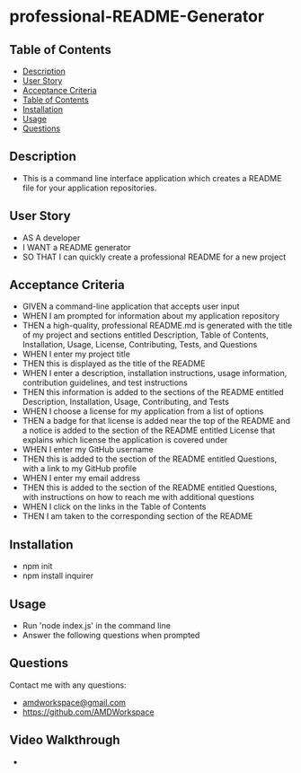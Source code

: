 # professional-README-Generator

## Table of Contents
* [Description](#description)
* [User Story](#userstory)
* [Acceptance Criteria](#acceptancecriteria)
* [Table of Contents](#tableofcontents)
* [Installation](#installation)
* [Usage](#usage)
* [Questions](#questions)

## Description
- This is a command line interface application which creates a README file for your application repositories.

## User Story
- AS A developer
- I WANT a README generator
- SO THAT I can quickly create a professional README for a new project

## Acceptance Criteria
- GIVEN a command-line application that accepts user input
- WHEN I am prompted for information about my application repository
- THEN a high-quality, professional README.md is generated with the title of my project and sections entitled Description, Table of Contents, Installation, Usage, License, Contributing, Tests, and Questions
- WHEN I enter my project title
- THEN this is displayed as the title of the README
- WHEN I enter a description, installation instructions, usage information, contribution guidelines, and test instructions
- THEN this information is added to the sections of the README entitled Description, Installation, Usage, Contributing, and Tests
- WHEN I choose a license for my application from a list of options
- THEN a badge for that license is added near the top of the README and a notice is added to the section of the README entitled License that explains which license the application is covered under
- WHEN I enter my GitHub username
- THEN this is added to the section of the README entitled Questions, with a link to my GitHub profile
- WHEN I enter my email address
- THEN this is added to the section of the README entitled Questions, with instructions on how to reach me with additional questions
- WHEN I click on the links in the Table of Contents
- THEN I am taken to the corresponding section of the README

## Installation
- npm init
- npm install inquirer

## Usage
- Run 'node index.js' in the command line
- Answer the following questions when prompted

## Questions
Contact me with any questions:
- amdworkspace@gmail.com
- https://github.com/AMDWorkspace

## Video Walkthrough
-
